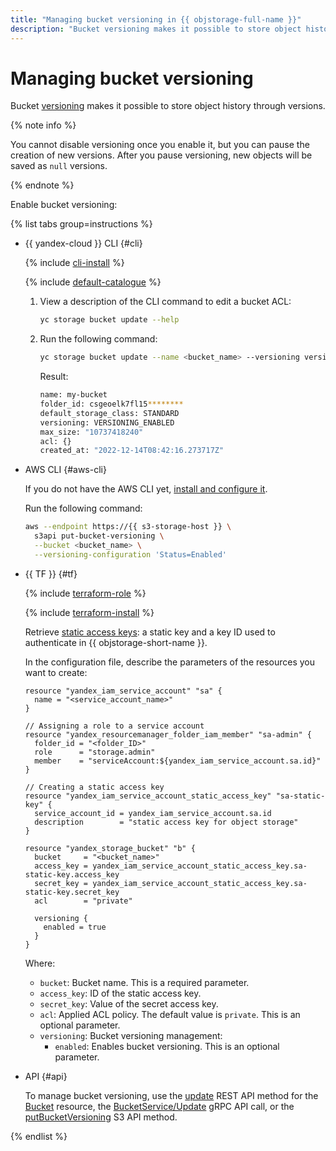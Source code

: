 ```yaml
---
title: "Managing bucket versioning in {{ objstorage-full-name }}"
description: "Bucket versioning makes it possible to store object history through versions. In this article, you will learn how to manage versioning in {{ objstorage-name }}."
---
```


# Managing bucket versioning

Bucket [versioning](../../concepts/versioning.md) makes it possible to store object history through versions.

{% note info %}

You cannot disable versioning once you enable it, but you can pause the creation of new versions. After you pause versioning, new objects will be saved as `null` versions.

{% endnote %}

Enable bucket versioning:

{% list tabs group=instructions %}

- {{ yandex-cloud }} CLI {#cli}

   {% include [cli-install](../../../_includes/cli-install.md) %}

   {% include [default-catalogue](../../../_includes/default-catalogue.md) %}

   1. View a description of the CLI command to edit a bucket ACL:

      ```bash
      yc storage bucket update --help
      ```

   1. Run the following command:

      ```bash
      yc storage bucket update --name <bucket_name> --versioning versioning-enabled
      ```

      Result:

      ```bash
      name: my-bucket
      folder_id: csgeoelk7fl15********
      default_storage_class: STANDARD
      versioning: VERSIONING_ENABLED
      max_size: "10737418240"
      acl: {}
      created_at: "2022-12-14T08:42:16.273717Z"
      ```

- AWS CLI {#aws-cli}

   If you do not have the AWS CLI yet, [install and configure it](../../tools/aws-cli.md).

   Run the following command:

   ```bash
   aws --endpoint https://{{ s3-storage-host }} \
     s3api put-bucket-versioning \
     --bucket <bucket_name> \
     --versioning-configuration 'Status=Enabled'
   ```

- {{ TF }} {#tf}

   {% include [terraform-role](../../../_includes/storage/terraform-role.md) %}

   {% include [terraform-install](../../../_includes/terraform-install.md) %}

   Retrieve [static access keys](../../../iam/operations/sa/create-access-key.md): a static key and a key ID used to authenticate in {{ objstorage-short-name }}.

   In the configuration file, describe the parameters of the resources you want to create:

   ```hcl
   resource "yandex_iam_service_account" "sa" {
     name = "<service_account_name>"
   }

   // Assigning a role to a service account
   resource "yandex_resourcemanager_folder_iam_member" "sa-admin" {
     folder_id = "<folder_ID>"
     role      = "storage.admin"
     member    = "serviceAccount:${yandex_iam_service_account.sa.id}"
   }

   // Creating a static access key
   resource "yandex_iam_service_account_static_access_key" "sa-static-key" {
     service_account_id = yandex_iam_service_account.sa.id
     description        = "static access key for object storage"
   }

   resource "yandex_storage_bucket" "b" {
     bucket     = "<bucket_name>"
     access_key = yandex_iam_service_account_static_access_key.sa-static-key.access_key
     secret_key = yandex_iam_service_account_static_access_key.sa-static-key.secret_key
     acl        = "private"

     versioning {
       enabled = true
     }
   }
   ```

   Where:

   * `bucket`: Bucket name. This is a required parameter.
   * `access_key`: ID of the static access key.
   * `secret_key`: Value of the secret access key.
   * `acl`: Applied ACL policy. The default value is `private`. This is an optional parameter.
   * `versioning`: Bucket versioning management:
      * `enabled`: Enables bucket versioning. This is an optional parameter.

- API {#api}

   To manage bucket versioning, use the [update](../../api-ref/Bucket/update.md) REST API method for the [Bucket](../../api-ref/Bucket/index.md) resource, the [BucketService/Update](../../api-ref/grpc/bucket_service.md#Update) gRPC API call, or the [putBucketVersioning](../../s3/api-ref/bucket/putBucketVersioning.md) S3 API method.

{% endlist %}
